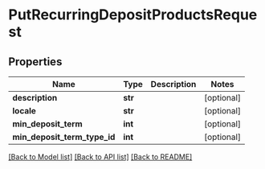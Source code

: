 # PutRecurringDepositProductsRequest

## Properties
Name | Type | Description | Notes
------------ | ------------- | ------------- | -------------
**description** | **str** |  | [optional] 
**locale** | **str** |  | [optional] 
**min_deposit_term** | **int** |  | [optional] 
**min_deposit_term_type_id** | **int** |  | [optional] 

[[Back to Model list]](../README.md#documentation-for-models) [[Back to API list]](../README.md#documentation-for-api-endpoints) [[Back to README]](../README.md)

